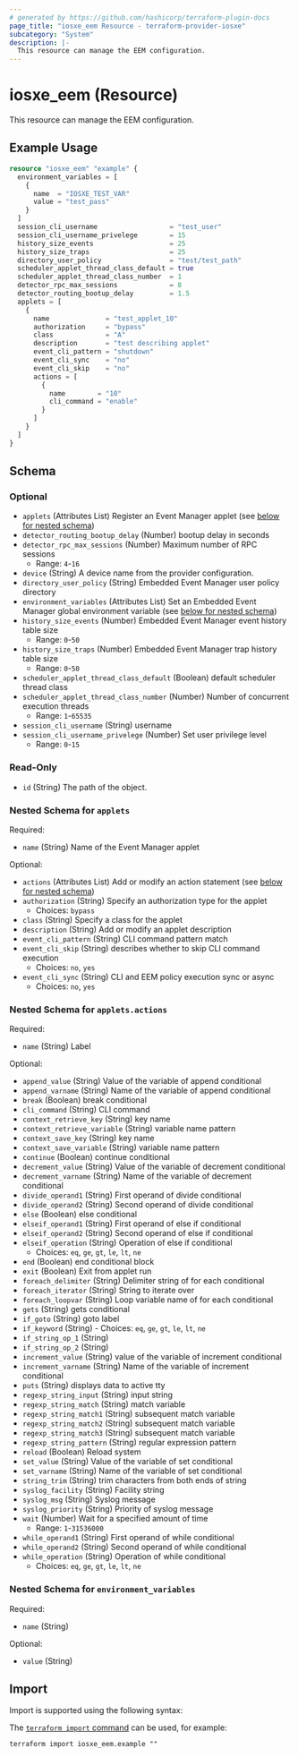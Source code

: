 ```yaml
---
# generated by https://github.com/hashicorp/terraform-plugin-docs
page_title: "iosxe_eem Resource - terraform-provider-iosxe"
subcategory: "System"
description: |-
  This resource can manage the EEM configuration.
---
```


# iosxe_eem (Resource)

This resource can manage the EEM configuration.

## Example Usage

```terraform
resource "iosxe_eem" "example" {
  environment_variables = [
    {
      name  = "IOSXE_TEST_VAR"
      value = "test_pass"
    }
  ]
  session_cli_username                  = "test_user"
  session_cli_username_privelege        = 15
  history_size_events                   = 25
  history_size_traps                    = 25
  directory_user_policy                 = "test/test_path"
  scheduler_applet_thread_class_default = true
  scheduler_applet_thread_class_number  = 1
  detector_rpc_max_sessions             = 8
  detector_routing_bootup_delay         = 1.5
  applets = [
    {
      name              = "test_applet_10"
      authorization     = "bypass"
      class             = "A"
      description       = "test describing applet"
      event_cli_pattern = "shutdown"
      event_cli_sync    = "no"
      event_cli_skip    = "no"
      actions = [
        {
          name        = "10"
          cli_command = "enable"
        }
      ]
    }
  ]
}
```

<!-- schema generated by tfplugindocs -->
## Schema

### Optional

- `applets` (Attributes List) Register an Event Manager applet (see [below for nested schema](#nestedatt--applets))
- `detector_routing_bootup_delay` (Number) bootup delay in seconds
- `detector_rpc_max_sessions` (Number) Maximum number of RPC sessions
  - Range: `4`-`16`
- `device` (String) A device name from the provider configuration.
- `directory_user_policy` (String) Embedded Event Manager user policy directory
- `environment_variables` (Attributes List) Set an Embedded Event Manager global environment variable (see [below for nested schema](#nestedatt--environment_variables))
- `history_size_events` (Number) Embedded Event Manager event history table size
  - Range: `0`-`50`
- `history_size_traps` (Number) Embedded Event Manager trap history table size
  - Range: `0`-`50`
- `scheduler_applet_thread_class_default` (Boolean) default scheduler thread class
- `scheduler_applet_thread_class_number` (Number) Number of concurrent execution threads
  - Range: `1`-`65535`
- `session_cli_username` (String) username
- `session_cli_username_privelege` (Number) Set user privilege level
  - Range: `0`-`15`

### Read-Only

- `id` (String) The path of the object.

<a id="nestedatt--applets"></a>
### Nested Schema for `applets`

Required:

- `name` (String) Name of the Event Manager applet

Optional:

- `actions` (Attributes List) Add or modify an action statement (see [below for nested schema](#nestedatt--applets--actions))
- `authorization` (String) Specify an authorization type for the applet
  - Choices: `bypass`
- `class` (String) Specify a class for the applet
- `description` (String) Add or modify an applet description
- `event_cli_pattern` (String) CLI command pattern match
- `event_cli_skip` (String) describes whether to skip CLI command execution
  - Choices: `no`, `yes`
- `event_cli_sync` (String) CLI and EEM policy execution sync or async
  - Choices: `no`, `yes`

<a id="nestedatt--applets--actions"></a>
### Nested Schema for `applets.actions`

Required:

- `name` (String) Label

Optional:

- `append_value` (String) Value of the variable of append conditional
- `append_varname` (String) Name of the variable of append conditional
- `break` (Boolean) break conditional
- `cli_command` (String) CLI command
- `context_retrieve_key` (String) key name
- `context_retrieve_variable` (String) variable name pattern
- `context_save_key` (String) key name
- `context_save_variable` (String) variable name pattern
- `continue` (Boolean) continue conditional
- `decrement_value` (String) Value of the variable of decrement conditional
- `decrement_varname` (String) Name of the variable of decrement conditional
- `divide_operand1` (String) First operand of divide conditional
- `divide_operand2` (String) Second operand of divide conditional
- `else` (Boolean) else conditional
- `elseif_operand1` (String) First operand of else if conditional
- `elseif_operand2` (String) Second operand of else if conditional
- `elseif_operation` (String) Operation of else if conditional
  - Choices: `eq`, `ge`, `gt`, `le`, `lt`, `ne`
- `end` (Boolean) end conditional block
- `exit` (Boolean) Exit from applet run
- `foreach_delimiter` (String) Delimiter string of for each conditional
- `foreach_iterator` (String) String to iterate over
- `foreach_loopvar` (String) Loop variable name of for each conditional
- `gets` (String) gets conditional
- `if_goto` (String) goto label
- `if_keyword` (String) - Choices: `eq`, `ge`, `gt`, `le`, `lt`, `ne`
- `if_string_op_1` (String)
- `if_string_op_2` (String)
- `increment_value` (String) value of the variable of increment conditional
- `increment_varname` (String) Name of the variable of increment conditional
- `puts` (String) displays data to active tty
- `regexp_string_input` (String) input string
- `regexp_string_match` (String) match variable
- `regexp_string_match1` (String) subsequent match variable
- `regexp_string_match2` (String) subsequent match variable
- `regexp_string_match3` (String) subsequent match variable
- `regexp_string_pattern` (String) regular expression pattern
- `reload` (Boolean) Reload system
- `set_value` (String) Value of the variable of set conditional
- `set_varname` (String) Name of the variable of set conditional
- `string_trim` (String) trim characters from both ends of string
- `syslog_facility` (String) Facility string
- `syslog_msg` (String) Syslog message
- `syslog_priority` (String) Priority of syslog message
- `wait` (Number) Wait for a specified amount of time
  - Range: `1`-`31536000`
- `while_operand1` (String) First operand of while conditional
- `while_operand2` (String) Second operand of while conditional
- `while_operation` (String) Operation of while conditional
  - Choices: `eq`, `ge`, `gt`, `le`, `lt`, `ne`



<a id="nestedatt--environment_variables"></a>
### Nested Schema for `environment_variables`

Required:

- `name` (String)

Optional:

- `value` (String)

## Import

Import is supported using the following syntax:

The [`terraform import` command](https://developer.hashicorp.com/terraform/cli/commands/import) can be used, for example:

```shell
terraform import iosxe_eem.example ""
```
